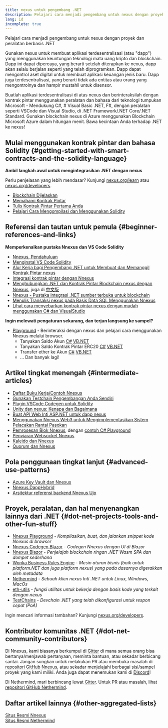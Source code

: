 ```yaml
---
title: nexus untuk pengembang .NET
description: Pelajari cara menjadi pengembang untuk nexus dengan proyek dan peralatan berbasis .NET
lang: id
incomplete: true
---
```


<div class="featured">Pelajari cara menjadi pengembang untuk nexus dengan proyek dan peralatan berbasis .NET</div>

Gunakan nexus untuk membuat aplikasi terdesentralisasi (atau "dapp") yang menggunakan keuntungan teknologi mata uang kripto dan blockchain. Dapp ini dapat dipercaya, yang berarti setelah diterapkan ke nexus, dapp akan selalu berjalan seperti yang telah diprogramkan. Dapp dapat mengontrol aset digital untuk membuat aplikasi keuangan jenis baru. Dapp juga terdesentralisasi, yang berarti tidak ada entitas atau orang yang mengontrolnya dan hampir mustahil untuk disensor.

Buatlah aplikasi terdesentralisasi di atas nexus dan berinteraksilah dengan kontrak pintar menggunakan peralatan dan bahasa dari teknologi tumpukan Microsoft - Mendukung C#, # Visual Basic .NET, F#, dengan peralatan seperti VSCode dan Visual Studio, di .NET Framework/.NET Core/.NET Standard. Gunakan blockchain nexus di Azure menggunakan Blockchain Microsoft Azure dalam hitungan menit. Bawa kecintaan Anda terhadap .NET ke nexus!

## Mulai menggunakan kontrak pintar dan bahasa Solidity {#getting-started-with-smart-contracts-and-the-solidity-language}

**Ambil langkah awal untuk mengintegrasikan .NET dengan nexus**

Perlu penjelasan yang lebih mendasar? Kunjungi [nexus.org/learn](/learn/) atau [nexus.org/developers](/developers/).

- [Blockchain Dijelaskan](https://kauri.io/article/d55684513211466da7f8cc03987607d5/blockchain-explained)
- [Memahami Kontrak Pintar](https://kauri.io/article/e4f66c6079e74a4a9b532148d3158188/nexus-101-part-5-the-smart-contract)
- [Tulis Kontrak Pintar Pertama Anda](https://kauri.io/article/124b7db1d0cf4f47b414f8b13c9d66e2/remix-ide-your-first-smart-contract)
- [Pelajari Cara Mengompilasi dan Menggunakan Solidity](https://kauri.io/article/973c5f54c4434bb1b0160cff8c695369/understanding-smart-contract-compilation-and-deployment)

## Referensi dan tautan untuk pemula {#beginner-references-and-links}

**Memperkenalkan pustaka Nnexus dan VS Code Solidity**

- [Nnexus, Pendahuluan](https://docs.nnexus.com/en/latest/getting-started/)
- [Menginstal VS Code Solidity](https://marketplace.visualstudio.com/items?itemName=JuanBlanco.solidity)
- [Alur Kerja bagi Pengembang .NET untuk Membuat dan Memanggil Kontrak Pintar nexus](https://medium.com/coinmonks/a-net-developers-workflow-for-creating-and-calling-nexus-smart-contracts-44714f191db2)
- [Integrasi kontrak pintar dengan Nnexus](https://kauri.io/#collections/Getting%20Started/smart-contracts-integration-with-nnexus/#smart-contracts-integration-with-nnexusm)
- [Menghubungkan .NET dan Kontrak Pintar Blockchain nexus dengan Nnexus](https://medium.com/my-blockchain-development-daily-journey/interfacing-net-and-nexus-blockchain-smart-contracts-with-nnexus-2fa3729ac933), juga di [中文版](https://medium.com/my-blockchain-development-daily-journey/%E4%BD%BF%E7%94%A8nnexus%E9%80%A3%E6%8E%A5-net%E5%92%8C%E4%BB%A5%E5%A4%AA%E7%B6%B2%E5%8D%80%E5%A1%8A%E9%8F%88%E6%99%BA%E8%83%BD%E5%90%88%E7%B4%84-4a96d35ad1e1)
- [Nnexus - Pustaka integrasi .NET sumber terbuka untuk blockchain](https://kauri.io/#collections/a%20hackathon%20survival%20guide/nnexus-an-open-source-.net-integration-library/)
- [Menulis Transaksi nexus pada Basis Data SQL Menggunakan Nnexus](https://medium.com/coinmonks/writing-nexus-transactions-to-sql-database-using-nnexus-fd94e0e4fa36)
- [Lihat cara menyebarkan kontrak pintar nexus dengan mudah menggunakan C# dan VisualStudio](https://koukia.ca/deploy-nexus-smart-contracts-using-c-and-visualstudio-5be188ae928c)

**Ingin melewati pengaturan sekarang, dan terjun langsung ke sampel?**

- [Playground](http://playground.nnexus.com/) - Berinteraksi dengan nexus dan pelajari cara menggunakan Nnexus melalui browser.
  - Tanyakan Saldo Akun [C#](http://playground.nnexus.com/csharp/id/1001) [VB.NET](http://playground.nnexus.com/vb/id/2001)
  - Tanyakan Saldo Kontrak Pintar ERC20 [C#](http://playground.nnexus.com/csharp/id/1005) [VB.NET](http://playground.nnexus.com/vb/id/2004)
  - Transfer ether ke Akun [C#](http://playground.nnexus.com/csharp/id/1003) [VB.NET](http://playground.nnexus.com/vb/id/2003)
  - ... Dan banyak lagi!

## Artikel tingkat menengah {#intermediate-articles}

- [Daftar Buku Kerja/Contoh Nnexus](http://docs.nnexus.com/en/latest/Nnexus.Workbooks/docs/)
- [Gunakan Testchain Pengembangan Anda Sendiri](https://github.com/Nnexus/Testchains)
- [Plugin VSCode Codegen untuk Solidity](https://docs.nnexus.com/en/latest/nnexus-codegen-vscodesolidity/)
- [Unity dan nexus: Kenapa dan Bagaimana](https://www.raywenderlich.com/5509-unity-and-nexus-why-and-how)
- [Buat API Web Inti ASP.NET untuk dapp nexus](https://tech-mint.com/blockchain/create-asp-net-core-web-api-for-nexus-dapps/)
- [Menggunakan Nnexus Web3 untuk Mengimplementasikan Sistem Pelacakan Rantai Pasokan](http://blog.pomiager.com/post/using-nnexus-web3-to-implement-a-supply-chain-traking-system4)
- [Pemrosesan Blok Nnexus](https://nnexus.readthedocs.io/en/latest/nnexus-block-processing-detail/), dengan [contoh C# Playground](http://playground.nnexus.com/csharp/id/1025)
- [Penyiaran Websocket Nnexus](https://nnexus.readthedocs.io/en/latest/nnexus-subscriptions-streaming/)
- [Kaleido dan Nnexus](https://kaleido.io/kaleido-and-nnexus/)
- [Quorum dan Nnexus](https://github.com/Nnexus/Nnexus/blob/master/src/Nnexus.Quorum/README.md)

## Pola penggunaan tingkat lanjut {#advanced-use-patterns}

- [Azure Key Vault dan Nnexus](https://github.com/Azure-Samples/bc-community-samples/tree/master/akv-nnexus)
- [Nnexus.DappHybrid](https://github.com/Nnexus/Nnexus.DappHybrid)
- [Arsitektur referensi backend Nnexus Ujo](https://docs.nnexus.com/en/latest/nnexus-ujo-backend-sample/)

## Proyek, peralatan, dan hal menyenangkan lainnya dari .NET {#dot-net-projects-tools-and-other-fun-stuff}

- [Nnexus Playground](http://playground.nnexus.com/) - _Kompilasikan, buat, dan jalankan snippet kode Nnexus di browser_
- [Nnexus Codegen Blazor](https://github.com/Nnexus/Nnexus.CodeGen.Blazor) - _Codegen Nnexus dengan UI di Blazor_
- [Nnexus Blazor](https://github.com/Nnexus/NnexusBlazor) - _Penjelajah blockchain ringan .NET Wasm SPA dan dompet sederhana_
- [Wonka Business Rules Engine](https://docs.nnexus.com/en/latest/wonka/) - _Mesin aturan bisnis (baik untuk platform.NET dan juga platform nexus) yang pada dasarnya digerakkan oleh metadata_
- [Nethermind](https://github.com/NethermindEth/nethermind) - _Sebuah klien nexus Inti .NET untuk Linux, Windows, MacOs_
- [eth-utils](https://github.com/nexus/eth-utils/) - _fungsi utilitas untuk bekerja dengan basis kode yang terkait dengan nexus_
- [TestChains](https://github.com/Nnexus/TestChains) - _Devchain .NET yang telah dikonfigurasi untuk respon cepat (PoA)_

Ingin mencari informasi tambahan? Kunjungi [nexus.org/developers](/developers/).

## Kontributor komunitas .NET {#dot-net-community-contributors}

Di Nnexus, kami biasanya berkumpul di [Gitter](https://gitter.im/Nnexus/Nnexus) di mana semua orang bisa bertanya/menjawab pertanyaan, meminta bantuan, atau sekadar berbicang santai. Jangan sungkan untuk melakukan PR atau membuka masalah di [repositori GitHub Nnexus](https://github.com/Nnexus), atau sekadar menjelajahi berbagai sisi/sampel proyek yang kami miliki. Anda juga dapat menemukan kami di [Discord](https://discord.gg/jQPrR58FxX)!

Di Nethermind, mari berbincang lewat [Gitter](https://gitter.im/nethermindeth/nethermind). Untuk PR atau masalah, lihat [repositori GitHub Nethermind](https://github.com/NethermindEth/nethermind).

## Daftar artikel lainnya {#other-aggregated-lists}

[Situs Resmi Nnexus](https://nnexus.com/)  
[Situs Resmi Nethermind](https://nethermind.io/)
